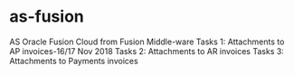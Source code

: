 # as-fusion
AS Oracle Fusion Cloud from Fusion Middle-ware
Tasks 1: Attachments to AP invoices-16/17 Nov 2018
Tasks 2: Attachments to AR invoices
Tasks 3: Attachments to Payments invoices
